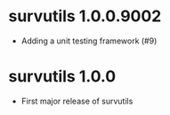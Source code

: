 # survutils 1.0.0.9002

* Adding a unit testing framework (#9)

# survutils 1.0.0

* First major release of survutils

